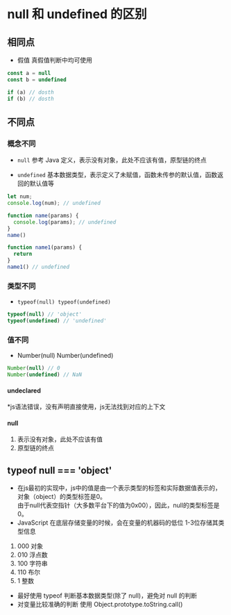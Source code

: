 
# null 和 undefined 的区别

## 相同点 

- 假值 真假值判断中均可使用 

```js
const a = null
const b = undefined

if (a) // dosth
if (b) // dosth
```

## 不同点 

### 概念不同

- `null` 参考 Java 定义，表示没有对象，此处不应该有值，原型链的终点

- `undefined` 基本数据类型，表示定义了未赋值，函数未传参的默认值，函数返回的默认值等

```js 
let num;
console.log(num); // undefined

function name(params) {
  console.log(params); // undefined
}
name()

function name1(params) {
  return
}
name1() // undefined
```

### 类型不同 

- `typeof(null) typeof(undefined)`

```js 
typeof(null) // 'object'
typeof(undefined) // 'undefined'
```

### 值不同 

- Number(null) Number(undefined)

```js
Number(null) // 0
Number(undefined) // NaN
```

#### undeclared 
*js语法错误，没有声明直接使用，js无法找到对应的上下文

#### null 
1. 表示没有对象，此处不应该有值
2. 原型链的终点

## typeof null === 'object'
* 在js最初的实现中，js中的值是由一个表示类型的标签和实际数据值表示的，对象（object）的类型标签是0。  
  由于null代表空指针（大多数平台下的值为0x00），因此，null的类型标签是0。
* JavaScript 在底层存储变量的时候，会在变量的机器码的低位 1-3位存储其类型信息
1. 000 对象
2. 010 浮点数
3. 100 字符串
4. 110 布尔
5. 1 整数
* 最好使用 typeof 判断基本数据类型(除了 null)，避免对 null 的判断
* 对变量比较准确的判断 使用 Object.prototype.toString.call()
